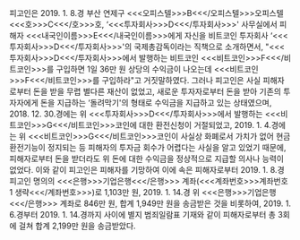 피고인은 2019. 1. 8.경 부산 연제구 <<<오피스텔>>>B<<</오피스텔>>>오피스텔 <<<호>>>C<<</호>>>호, ‘<<<투자회사>>>D<<</투자회사>>>' 사무실에서 피해자 <<<내국인이름>>>E<<</내국인이름>>>에게 자신을 비트코인 투자회사 ‘<<<투자회사>>>D<<</투자회사>>>'의 국제총감독이라는 직책으로 소개하면서, "<<<투자회사>>>D<<</투자회사>>>에서 발행하는 비트코인 <<<비트코인>>>F<<</비트코인>>>를 구입하면 1일 36만 원 상당의 수익금이 나오는데 <<<비트코인>>>F<<</비트코인>>>를 구입하라"고 거짓말하였다.
그러나 피고인은 사실 피해자로부터 돈을 받을 무렵 별다른 재산이 없었고, 새로운 투자자로부터 돈을 받아 기존의 투자자에게 돈을 지급하는 ‘돌려막기'의 형태로 수익금을 지급하고 있는 상태였으며, 2018. 12. 30.경에는 위 <<<투자회사>>>D<<</투자회사>>>에서 발행하는 <<<비트코인>>>G<<</비트코인>>>코인에 대한 환전신청이 거절되었고, 2019. 1. 4.경에는 위 <<<비트코인>>>G<<</비트코인>>>코인이 사실상 화폐로서 가치가 없어 현금 환전기능이 정지되는 등 피해자의 투자금 회수가 어렵다는 사실을 알고 있었기 때문에, 피해자로부터 돈을 받더라도 위 돈에 대한 수익금을 정상적으로 지급할 의사나 능력이 없었다.
이와 같이 피고인은 피해자를 기망하여 이에 속은 피해자로부터 2019. 1. 8.경 피고인 명의의 <<<은행>>>기업은행<<</은행>>> 계좌(<<<계좌번호>>>계좌번호 1 생략<<</계좌번호>>>)로 1,103만 원, 2019. 1. 14.경 위 <<<은행>>>기업은행<<</은행>>> 계좌로 846만 원, 합계 1,949만 원을 송금받은 것을 비롯하여, 2019. 1. 6.경부터 2019. 1. 14.경까지 사이에 별지 범죄일람표 기재와 같이 피해자로부터 총 3회에 걸쳐 합계 2,199만 원을 송금받았다.